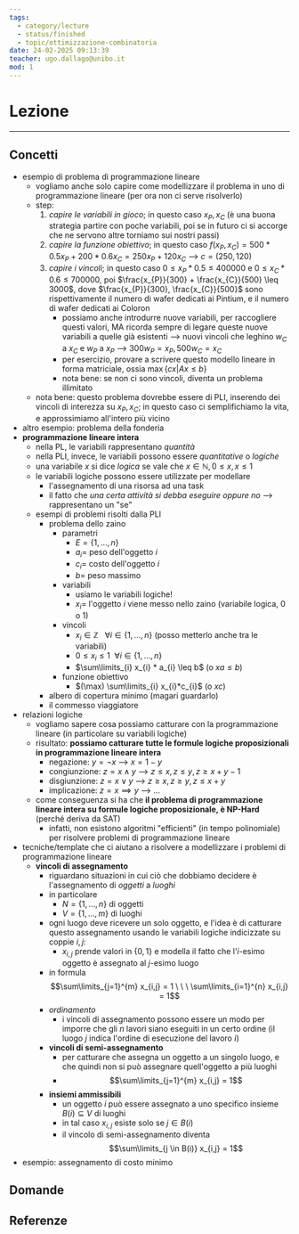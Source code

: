 ```yaml
---
tags:
  - category/lecture
  - status/finished
  - topic/ottimizzazione-combinatoria
date: 24-02-2025 09:13:39
teacher: ugo.dallago@unibo.it
mod: 1
---
```

# Lezione
---
## Concetti
- esempio di problema di programmazione lineare
	- vogliamo anche solo capire come modellizzare il problema in uno di programmazione lineare (per ora non ci serve risolverlo)
	- step:
		1. _capire le variabili in gioco_; in questo caso $x_{P}, x_{C}$ (è una buona strategia partire con poche variabili, poi se in futuro ci si accorge che ne servono altre torniamo sui nostri passi)
		2. _capire la funzione obiettivo_; in questo caso $f(x_{P}, x_{C}) = 500*0.5x_{P} + 200*0.6x_{C} = 250x_{P} + 120x_{C}$ --> $c = (250, 120)$
		3. _capire i vincoli_; in questo caso $0 \leq x_{P} * 0.5 \leq 400000$ e $0 \leq x_{C} * 0.6 \leq 700000$, poi $\frac{x_{P}}{300} + \frac{x_{C}}{500} \leq 3000$, dove $\frac{x_{P}}{300}, \frac{x_{C}}{500}$ sono rispettivamente il numero di wafer dedicati ai Pintium, e il numero di wafer dedicati ai Coloron
			- possiamo anche introdurre nuove variabili, per raccogliere questi valori, MA ricorda sempre di legare queste nuove variabili a quelle già esistenti --> nuovi vincoli che leghino $w_{C}$ a $x_{C}$ e $w_{P}$ a $x_{P}$ --> $300w_{P} = x_{P}, 500w_{C} = x_{C}$
			- per esercizio, provare a scrivere questo modello lineare in forma matriciale, ossia $\max\{cx | Ax \leq b\}$
			- nota bene: se non ci sono vincoli, diventa un problema illimitato
	- nota bene: questo problema dovrebbe essere di PLI, inserendo dei vincoli di interezza su $x_{P}, x_{C}$; in questo caso ci semplifichiamo la vita, e approssimiamo all'intero più vicino
- altro esempio: problema della fonderia
- **programmazione lineare intera**
	- nella PL, le variabili rappresentano _quantità_
	- nella PLI, invece, le variabili possono essere _quantitative_ o _logiche_
	- una variabile $x$ si dice _logica_ se vale che $x \in \mathbb{N}, 0 \leq x, x \leq 1$
	- le variabili logiche possono essere utilizzate per modellare
		- l'assegnamento di una risorsa ad una task
		- il fatto che _una certa attività si debba eseguire oppure no_ --> rappresentano un "se"
	- esempi di problemi risolti dalla PLI
		- problema dello zaino
			- parametri
				- $E = \{1, \ldots, n\}$
				- $a_{i} =$ peso dell'oggetto $i$
				- $c_{i} =$ costo dell'oggetto $i$
				- $b =$ peso massimo
			- variabili
				- usiamo le variabili logiche!
				- $x_{i} =$ l'oggetto $i$ viene messo nello zaino (variabile logica, $0$ o $1$)
			- vincoli
				- $x_{i} \in \mathbb{Z} \ \ \ \forall i \in \{1, \ldots, n\}$ (posso metterlo anche tra le variabili)
				- $0 \leq x_{i} \leq 1 \ \ \forall i \in \{1, \ldots, n\}$
				- $\sum\limits_{i} x_{i} * a_{i} \leq b$ (o $xa \leq b$)
			- funzione obiettivo
				- $(\max) \sum\limits_{i} x_{i}*c_{i}$ (o $xc$)
		- albero di copertura minimo (magari guardarlo)
		- il commesso viaggiatore
- relazioni logiche
	- vogliamo sapere cosa possiamo catturare con la programmazione lineare (in particolare su variabili logiche)
	- risultato: **possiamo catturare tutte le formule logiche proposizionali in programmazione lineare intera**
		- negazione: $y = \neg x$ --> $x = 1-y$
		- congiunzione: $z = x \land y$ --> $z \leq x, z \leq y, z \geq x + y - 1$
		- disgiunzione: $z = x \lor y$ --> $z \geq x, z \geq y, z \leq x + y$
		- implicazione: $z = x \implies y$ --> ...
	- come conseguenza si ha che **il problema di programmazione lineare intera su formule logiche proposizionale, è NP-Hard** (perché deriva da SAT)
		- infatti, non esistono algoritmi "efficienti" (in tempo polinomiale) per risolvere problemi di programmazione lineare
- tecniche/template che ci aiutano a risolvere a modellizzare i problemi di programmazione lineare
	- **vincoli di assegnamento**
		- riguardano situazioni in cui ciò che dobbiamo decidere è l'assegnamento di _oggetti_ a _luoghi_
		- in particolare
			- $N = \{1, \ldots, n\}$ di oggetti
			- $V = \{1, \ldots, m\}$ di luoghi
		- ogni luogo deve ricevere un solo oggetto, e l'idea è di catturare questo assegnamento usando le variabili logiche indicizzate su coppie $i,j$:
			- $x_{i,j}$ prende valori in $\{0, 1\}$ e modella il fatto che l'$i$-esimo oggetto è assegnato al $j$-esimo luogo
		- in formula $$\sum\limits_{j=1}^{m} x_{i,j} = 1 \ \ \ \sum\limits_{i=1}^{n} x_{i,j} = 1$$
		- _ordinamento_
			- i vincoli di assegnamento possono essere un modo per imporre che gli $n$ lavori siano eseguiti in un certo ordine (il luogo $j$ indica l'ordine di esecuzione del lavoro $i$)
		- **vincoli di semi-assegnamento**
			- per catturare che assegna un oggetto a un singolo luogo, e che quindi non si può assegnare quell'oggetto a più luoghi
			- $$\sum\limits_{j=1}^{m} x_{i,j} = 1$$
		- **insiemi ammissibili**
			- un oggetto $i$ può essere assegnato a uno specifico insieme $B(i) \subseteq V$ di luoghi
			- in tal caso $x_{i,j}$ esiste solo se $j \in B(i)$
			- il vincolo di semi-assegnamento diventa $$\sum\limits_{j \in B(i)} x_{i,j} = 1$$
- esempio: assegnamento di costo minimo

## Domande

## Referenze
